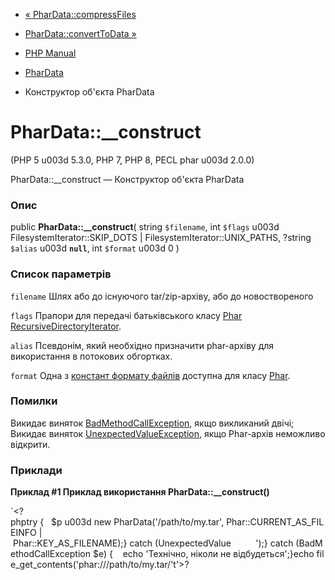 - [« PharData::compressFiles](phardata.compressfiles.md)
- [PharData::convertToData »](phardata.converttodata.md)

- [PHP Manual](index.md)
- [PharData](class.phardata.md)
- Конструктор об'єкта PharData

# PharData::\_\_construct

(PHP 5 u003d 5.3.0, PHP 7, PHP 8, PECL phar u003d 2.0.0)

PharData::\_\_construct — Конструктор об'єкта PharData

### Опис

public **PharData::\_\_construct**(
string `$filename`,
int `$flags` u003d FilesystemIterator::SKIP_DOTS \|
FilesystemIterator::UNIX_PATHS,
?string `$alias` u003d **`null`**,
int `$format` u003d 0
)

### Список параметрів

`filename`
Шлях або до існуючого tar/zip-архіву, або до новоствореного

`flags`
Прапори для передачі батьківського класу [Phar](class.phar.md)
[RecursiveDirectoryIterator](class.recursivedirectoryiterator.md).

`alias`
Псевдонім, який необхідно призначити phar-архіву для використання в
потокових обгортках.

`format`
Одна з [констант формату
файлів](phar.constants.md#phar.constants.fileformat) доступна для
класу [Phar](class.phar.md).

### Помилки

Викидає виняток
[BadMethodCallException](class.badmethodcallexception.md), якщо викликаний
двічі; Викидає виняток
[UnexpectedValueException](class.unexpectedvalueexception.md), якщо
Phar-архів неможливо відкрити.

### Приклади

**Приклад #1 Приклад використання **PharData::\_\_construct()****

`<?phptry {   $p u003d new PharData('/path/to/my.tar', Phar::CURRENT_AS_FILEINFO | Phar::KEY_AS_FILENAME);} catch (UnexpectedValue          ');} catch (BadMethodCallException $e) {    echo 'Технічно, ніколи не відбудеться';}echo file_get_contents('phar:///path/to/my.tar/'t'>?
